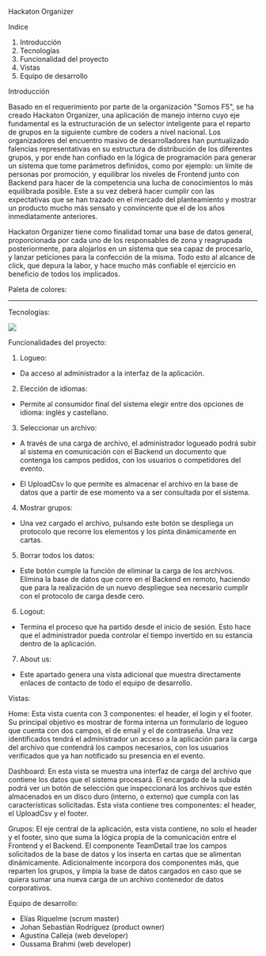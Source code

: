 Hackaton Organizer

Indice

1. Introducción
2. Tecnologías
3. Funcionalidad del proyecto
4. Vistas
5. Equipo de desarrollo

Introducción

Basado en el requerimiento por parte de la organización "Somos F5", se ha creado Hackaton Organizer, una aplicación de manejo interno cuyo eje fundamental es la estructuración de un selector inteligente para el reparto de grupos en la siguiente cumbre de coders a nivel nacional. Los organizadores del encuentro masivo de desarrolladores han puntualizado falencias representativas en su estructura de distribución de los diferentes grupos, y por ende han confiado en la lógica de programación para generar un sistema que tome parámetros definidos, como por ejemplo: un límite de personas por promoción, y equilibrar los niveles de Frontend junto con Backend para hacer de la competencia una lucha de conocimientos lo más equilibrada posible. Este a su vez deberá hacer cumplir con las expectativas que se han trazado en el mercado del planteamiento y mostrar un producto mucho más sensato y convincente que el de los años inmediatamente anteriores. 

Hackaton Organizer tiene como finalidad tomar una base de datos general, proporcionada por cada uno de los responsables de zona y reagrupada posteriormente, para alojarlos en un sistema que sea capaz de procesarlo, y lanzar peticiones para la confección de la misma. Todo esto al alcance de click, que depura la labor, y hace mucho más confiable el ejercicio en beneficio de todos los implicados.

Paleta de colores:

--------------------

Tecnologías:

<img src="{https://img.shields.io/badge/Linux_Mint-87CF3E?style=for-the-badge&logo=linux-mint&logoColor=white}" />

Funcionalidades del proyecto:

1. Logueo:

- Da acceso al administrador a la interfaz de la aplicación.

2. Elección de idiomas:

- Permite al consumidor final del sistema elegir entre dos opciones de idioma: inglés y castellano.

3. Seleccionar un archivo:

- A través de una carga de archivo, el administrador logueado podrá subir al sistema en comunicación con el Backend un documento que contenga los campos pedidos, con los usuarios o competidores del evento.

- El UploadCsv lo que permite es almacenar el archivo en la base de datos que a partir de ese momento va a ser consultada por el sistema.

4. Mostrar grupos:

- Una vez cargado el archivo, pulsando este botón se despliega un protocolo que recorre los elementos y los pinta dinámicamente en cartas.

5. Borrar todos los datos:

- Este botón cumple la función de eliminar la carga de los archivos. Elimina la base de datos que corre en el Backend en remoto, haciendo que para la realización de un nuevo despliegue sea necesario cumplir con el protocolo de carga desde cero.

6. Logout:

- Termina el proceso que ha partido desde el inicio de sesión. Esto hace que el administrador pueda controlar el tiempo invertido en su estancia dentro de la aplicación.

7. About us:

- Este apartado genera una vista adicional que muestra directamente enlaces de contacto de todo el equipo de desarrollo.


Vistas:

Home: Esta vista cuenta con 3 componentes: el header, el login y el footer. Su principal objetivo es mostrar de forma interna un formulario de logueo que cuenta con dos campos, el de email y el de contraseña. Una vez identificados tendrá el administrador un acceso a la aplicación para la carga del archivo que contendrá los campos necesarios, con los usuarios verificados que ya han notificado su presencia en el evento. 

Dashboard: En esta vista se muestra una interfaz de carga del archivo que contiene los datos que el sistema procesará. El encargado de la subida podrá ver un botón de selección que inspeccionará los archivos que estén almacenados en un disco duro (interno, o externo) que cumpla con las características solicitadas. Esta vista contiene tres componentes: el header, el UploadCsv y el footer.

Grupos: El eje central de la aplicación, esta vista contiene, no solo el header y el footer, sino que suma la lógica propia de la comunicación entre el Frontend y el Backend. El componente TeamDetail trae los campos solicitados de la base de datos y los inserta en cartas que se alimentan dinámicamente. Adicionalmente incorpora dos componentes más, que reparten los grupos, y limpia la base de datos cargados en caso que se quiera sumar una nueva carga de un archivo contenedor de datos corporativos.  

Equipo de desarrollo:

- Elías Riquelme (scrum master)
- Johan Sebastián Rodríguez (product owner)
- Agustina Calleja (web developer)
- Oussama Brahmi (web developer)
